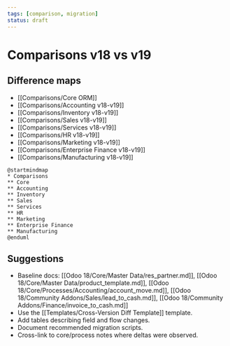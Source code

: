 ```yaml
---
tags: [comparison, migration]
status: draft
---
```

# Comparisons v18 vs v19

## Difference maps
- [[Comparisons/Core ORM]]
- [[Comparisons/Accounting v18-v19]]
- [[Comparisons/Inventory v18-v19]]
- [[Comparisons/Sales v18-v19]]
- [[Comparisons/Services v18-v19]]
- [[Comparisons/HR v18-v19]]
- [[Comparisons/Marketing v18-v19]]
- [[Comparisons/Enterprise Finance v18-v19]]
- [[Comparisons/Manufacturing v18-v19]]

```plantuml
@startmindmap
* Comparisons
** Core
** Accounting
** Inventory
** Sales
** Services
** HR
** Marketing
** Enterprise Finance
** Manufacturing
@enduml
```

## Suggestions
- Baseline docs: [[Odoo 18/Core/Master Data/res_partner.md]], [[Odoo 18/Core/Master Data/product_template.md]], [[Odoo 18/Core/Processes/Accounting/account_move.md]], [[Odoo 18/Community Addons/Sales/lead_to_cash.md]], [[Odoo 18/Community Addons/Finance/invoice_to_cash.md]]
- Use the [[Templates/Cross-Version Diff Template]] template.
- Add tables describing field and flow changes.
- Document recommended migration scripts.
- Cross-link to core/process notes where deltas were observed.
